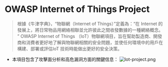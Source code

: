# OWASP Internet of Things Project 
> 根據《牛津字典》，“物聯網（Internet of Things）”定義為：“在 Internet 的發展上，將日常物品用網絡相聯並允許彼此之間收發數據的一種網絡概念。 ”
OWASP Internet of Things （IoT）物聯網項目，旨在幫助製造商、開發商和消費者更好地了解與物聯網相關的安全問題，並使任何環境中的用戶在構建、部署或評估IoT 技術時能做出更好的安全決策。

- 本項目包含了攻擊面分析和高危漏洞方面的關鍵信息：
![Iot-project.png](https://www.owasp.org/images/d/d6/Iot-project.png)
